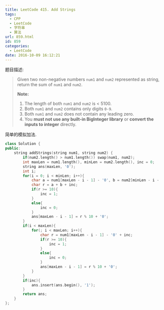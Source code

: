 ```yaml
---
title: LeetCode 415. Add Strings
tags:
  - CPP
  - LeetCode
  - 字符串
  - 算法
url: 859.html
id: 859
categories:
  - LeetCode
date: 2016-10-09 16:12:21
---
```

题目描述:

> Given two non-negative numbers `num1` and `num2` represented as string, return the sum of `num1` and `num2`.
>
> **Note:**
>
> 1. The length of both `num1` and `num2` is < 5100.
> 2. Both `num1` and `num2` contains only digits `0-9`.
> 3. Both `num1` and `num2` does not contain any leading zero.
> 4. You **must not use any built-in BigInteger library** or **convert the inputs to integer** directly.

简单的模拟加法.

```cpp
class Solution {
public:
    string addStrings(string num1, string num2) {
        if(num2.length() > num1.length()) swap(num1, num2);
        int maxLen = num1.length(), minLen = num2.length(), inc = 0;
        string ans(maxLen, '0');
        int i;
        for(i = 0; i < minLen; i++){
            char a = num1[maxLen - i - 1] - '0', b = num2[minLen - i - 1] - '0';
            char r = a + b + inc;
            if(r >= 10){
                inc = 1;
            }
            else{
                inc = 0;
            }
            ans[maxLen - i - 1] = r % 10 + '0';
        }
        if(i < maxLen){
            for(; i < maxLen; i++){
                char r = num1[maxLen - i - 1] - '0' + inc;
                if(r >= 10){
                    inc = 1;
                }
                else{
                    inc = 0;
                }
                ans[maxLen - i - 1] = r % 10 + '0';
            }
        }
        if(inc){
            ans.insert(ans.begin(), '1');
        }
        return ans;
    }
};
```

